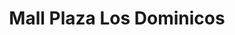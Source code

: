 ---
title: "Mall Plaza Los Dominicos"
url: /las-condes/mall-plaza-los-dominicos/
shop: centro comercial
---